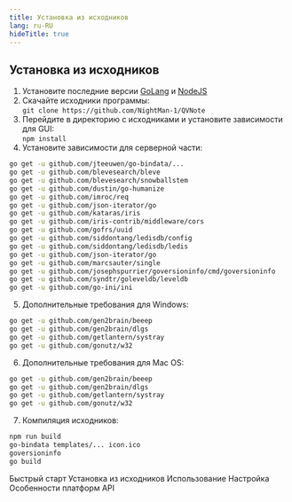 ```yaml
---
title: Установка из исходников
lang: ru-RU
hideTitle: true
---
```


<div class="row">
<div class="col-12 col-md-8 order-2 order-md-1">

##  Установка из исходников

1. Установите последние версии [GoLang](https://golang.org/) и [NodeJS](https://nodejs.org/en/)
2. Скачайте исходники программы:  
`git clone https://github.com/NightMan-1/QVNote`
3. Перейдите в директорию с исходниками и установите зависимости для GUI:  
`npm install`
4. Установите зависимости для серверной части:  
``` bash
go get -u github.com/jteeuwen/go-bindata/...  
go get -u github.com/blevesearch/bleve
go get -u github.com/blevesearch/snowballstem
go get -u github.com/dustin/go-humanize
go get -u github.com/imroc/req
go get -u github.com/json-iterator/go
go get -u github.com/kataras/iris
go get -u github.com/iris-contrib/middleware/cors
go get -u github.com/gofrs/uuid
go get -u github.com/siddontang/ledisdb/config
go get -u github.com/siddontang/ledisdb/ledis
go get -u github.com/json-iterator/go
go get -u github.com/marcsauter/single
go get -u github.com/josephspurrier/goversioninfo/cmd/goversioninfo
go get -u github.com/syndtr/goleveldb/leveldb
go get -u github.com/go-ini/ini
```
5. Дополнительные требования для Windows:
``` bash
go get -u github.com/gen2brain/beeep
go get -u github.com/gen2brain/dlgs
go get -u github.com/getlantern/systray
go get -u github.com/gonutz/w32
```
6. Дополнительные требования для Mac OS:
``` bash
go get -u github.com/gen2brain/beeep
go get -u github.com/gen2brain/dlgs
go get -u github.com/getlantern/systray
go get -u github.com/gonutz/w32
```
7. Компиляция исходников:
``` bash
npm run build
go-bindata templates/... icon.ico
goversioninfo
go build
```

</div>
<div class="col-12 col-md-4 order-1 order-md-2 mb-4 mb-sm-0">
<div class="list-group" style="position: sticky; top: 1rem;">
  <router-link to="/ru/docs/" class="list-group-item list-group-item-action">Быстрый старт</router-link>
  <router-link to="/ru/docs/sources.html" class="list-group-item list-group-item-action active">Установка из исходников</router-link>
  <router-link to="/ru/docs/usage.html" class="list-group-item list-group-item-action">Использование</router-link>
  <router-link to="/ru/docs/configuration.html" class="list-group-item list-group-item-action">Настройка</router-link>
  <router-link to="/ru/docs/platform_features.html" class="list-group-item list-group-item-action">Особенности платформ</router-link>
  <router-link to="/ru/docs/api.html" class="list-group-item list-group-item-action">API</router-link>
</div>
</div>


</div>
